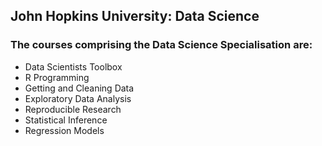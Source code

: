 ## John Hopkins University: Data Science
### The courses comprising the Data Science Specialisation are:

* Data Scientists Toolbox
* R Programming
* Getting and Cleaning Data
* Exploratory Data Analysis
* Reproducible Research
* Statistical Inference
* Regression Models





